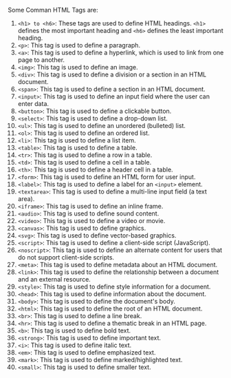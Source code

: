 Some Comman HTML Tags are:

1. `<h1> to <h6>`: These tags are used to define HTML headings. `<h1>` defines the most important heading and `<h6>` defines the least important heading.
2. `<p>`: This tag is used to define a paragraph.
3. `<a>`: This tag is used to define a hyperlink, which is used to link from one page to another.
4. `<img>`: This tag is used to define an image.
5. `<div>`: This tag is used to define a division or a section in an HTML document.
6. `<span>`: This tag is used to define a section in an HTML document.
7. `<input>`: This tag is used to define an input field where the user can enter data.
8. `<button>`: This tag is used to define a clickable button.
9. `<select>`: This tag is used to define a drop-down list.
10. `<ul>`: This tag is used to define an unordered (bulleted) list.
11. `<ol>`: This tag is used to define an ordered list.
12. `<li>`: This tag is used to define a list item.
13. `<table>`: This tag is used to define a table.
14. `<tr>`: This tag is used to define a row in a table.
15. `<td>`: This tag is used to define a cell in a table.
16. `<th>`: This tag is used to define a header cell in a table.
17. `<form>`: This tag is used to define an HTML form for user input.
18. `<label>`: This tag is used to define a label for an `<input>` element.
19. `<textarea>`: This tag is used to define a multi-line input field (a text area).
20. `<iframe>`: This tag is used to define an inline frame.
21. `<audio>`: This tag is used to define sound content.
22. `<video>`: This tag is used to define a video or movie.
23. `<canvas>`: This tag is used to define graphics.
24. `<svg>`: This tag is used to define vector-based graphics.
25. `<script>`: This tag is used to define a client-side script (JavaScript).
26. `<noscript>`: This tag is used to define an alternate content for users that do not support client-side scripts.
27. `<meta>`: This tag is used to define metadata about an HTML document.
28. `<link>`: This tag is used to define the relationship between a document and an external resource.
29. `<style>`: This tag is used to define style information for a document.
30. `<head>`: This tag is used to define information about the document.
31. `<body>`: This tag is used to define the document's body.
32. `<html>`: This tag is used to define the root of an HTML document.
33. `<br>`: This tag is used to define a line break.
34. `<hr>`: This tag is used to define a thematic break in an HTML page.
35. `<b>`: This tag is used to define bold text.
36. `<strong>`: This tag is used to define important text.
37. `<i>`: This tag is used to define italic text.
38. `<em>`: This tag is used to define emphasized text.
39. `<mark>`: This tag is used to define marked/highlighted text.
40. `<small>`: This tag is used to define smaller text.